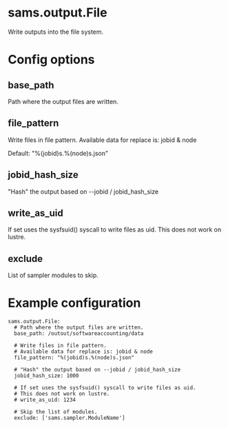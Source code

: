 
# sams.output.File

Write outputs into the file system.

# Config options

## base_path

Path where the output files are written.

## file_pattern

Write files in file pattern.
Available data for replace is: jobid & node

Default: "%(jobid)s.%(node)s.json"

## jobid_hash_size

"Hash" the output based on --jobid / jobid_hash_size

## write_as_uid

If set uses the sysfsuid() syscall to write files as uid.
This does not work on lustre.

## exclude

List of sampler modules to skip.

# Example configuration

```
sams.output.File:
  # Path where the output files are written.
  base_path: /outout/softwareaccounting/data

  # Write files in file pattern. 
  # Available data for replace is: jobid & node
  file_pattern: "%(jobid)s.%(node)s.json"

  # "Hash" the output based on --jobid / jobid_hash_size
  jobid_hash_size: 1000

  # If set uses the sysfsuid() syscall to write files as uid.
  # This does not work on lustre.
  # write_as_uid: 1234

  # Skip the list of modules.
  exclude: ['sams.sampler.ModuleName']
```
